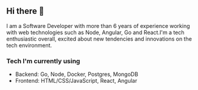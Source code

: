 ## Hi there 👋

I am a Software Developer with more than 6 years of experience working with web technologies such as Node, Angular, Go and React.I'm a tech enthusiastic overall, excited about new tendencies and innovations on the tech environment.

### Tech I'm currently using

- Backend: Go, Node, Docker, Postgres, MongoDB
- Frontend: HTML/CSS/JavaScript, React, Angular

<!--
**tavomoya/tavomoya** is a ✨ _special_ ✨ repository because its `README.md` (this file) appears on your GitHub profile.

Here are some ideas to get you started:

- 🔭 I’m currently working on ...
- 🌱 I’m currently learning ...
- 👯 I’m looking to collaborate on ...
- 🤔 I’m looking for help with ...
- 💬 Ask me about ...
- 📫 How to reach me: ...
- 😄 Pronouns: ...
- ⚡ Fun fact: ...
-->
